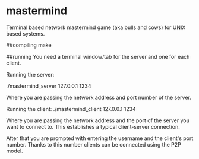 # mastermind
Terminal based network mastermind game (aka bulls and cows) for UNIX based systems.

##compiling
make

##running
You need a terminal window/tab for the server and one for each client.

Running the server:

  ./mastermind_server 127.0.0.1 1234
  
Where you are passing the network address and port number of the server.
  
Running the client:
  ./mastermind_client 127.0.0.1 1234
  
  Where you are passing the network address and the port of the server you want to connect to. This establishes a typical client-server connection.
  
  After that you are prompted with entering the username and the client's port number. Thanks to this number clients can be connected using the P2P model.
